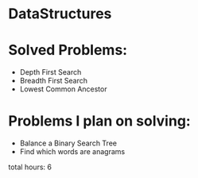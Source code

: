 # DataStructures

# Solved Problems:
* Depth First Search 
* Breadth First Search 
* Lowest Common Ancestor 

# Problems I plan on solving:
* Balance a Binary Search Tree
* Find which words are anagrams

total hours: 6
